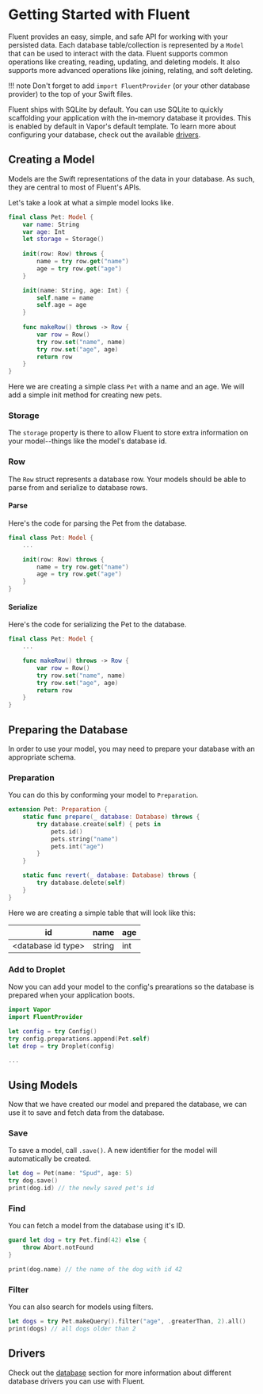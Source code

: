 # Getting Started with Fluent

Fluent provides an easy, simple, and safe API for working with your persisted data. Each database table/collection is represented by a `Model` that can be used to interact with the data. Fluent supports common operations like creating, reading, updating, and deleting models. It also supports more advanced operations like joining, relating, and soft deleting. 

!!! note
    Don't forget to add `import FluentProvider` (or your other database provider) to the top of your Swift files.

Fluent ships with SQLite by default. You can use SQLite to quickly scaffolding your application with the in-memory database it provides. This is enabled by default in Vapor's default template. To learn more about configuring your database, check out the available [drivers](#drivers).

## Creating a Model

Models are the Swift representations of the data in your database. As such, they are central to most of Fluent's APIs.

Let's take a look at what a simple model looks like.

```swift
final class Pet: Model {
    var name: String
    var age: Int
    let storage = Storage()
    
    init(row: Row) throws {
        name = try row.get("name")
        age = try row.get("age")
    }

    init(name: String, age: Int) {
        self.name = name
        self.age = age
    }
    
    func makeRow() throws -> Row {
        var row = Row()
        try row.set("name", name)
        try row.set("age", age)
        return row
    }
}
```

Here we are creating a simple class `Pet` with a name and an age. We will add a simple init method for creating new pets.

### Storage

The `storage` property is there to allow Fluent to store extra information on your model--things like the model's database id. 

### Row

The `Row` struct represents a database row. Your models should be able to parse from and serialize to database rows.

#### Parse

Here's the code for parsing the Pet from the database.

```swift
final class Pet: Model {
    ...

    init(row: Row) throws {
        name = try row.get("name")
        age = try row.get("age")
    }
}
```

#### Serialize

Here's the code for serializing the Pet to the database.

```swift
final class Pet: Model {
    ...

    func makeRow() throws -> Row {
        var row = Row()
        try row.set("name", name)
        try row.set("age", age)
        return row
    }
}
```

## Preparing the Database

In order to use your model, you may need to prepare your database with an appropriate schema.

### Preparation

You can do this by conforming your model to `Preparation`.

```swift
extension Pet: Preparation {
    static func prepare(_ database: Database) throws {
        try database.create(self) { pets in
            pets.id()
            pets.string("name")
            pets.int("age")
        }
    } 

    static func revert(_ database: Database) throws {
        try database.delete(self)
    }
}
```

Here we are creating a simple table that will look like this:

| id                       | name   | age |
|--------------------------|--------|-----|
| &lt;database id type&gt; | string | int |

### Add to Droplet

Now you can add your model to the config's prearations so the database is prepared when your application boots.

```swift
import Vapor
import FluentProvider

let config = try Config()
try config.preparations.append(Pet.self)
let drop = try Droplet(config)

...
```

## Using Models

Now that we have created our model and prepared the database, we can use it to save and fetch data from the database.

### Save

To save a model, call `.save()`. A new identifier for the model will automatically be created.

```swift
let dog = Pet(name: "Spud", age: 5)
try dog.save()
print(dog.id) // the newly saved pet's id
```

### Find

You can fetch a model from the database using it's ID.

```swift
guard let dog = try Pet.find(42) else {
    throw Abort.notFound
}

print(dog.name) // the name of the dog with id 42
```

### Filter

You can also search for models using filters.

```swift
let dogs = try Pet.makeQuery().filter("age", .greaterThan, 2).all()
print(dogs) // all dogs older than 2

```

## Drivers

Check out the [database](database.md) section for more information about different database drivers you can use with Fluent.

